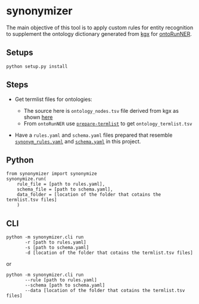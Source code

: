 # synonymizer

The main objective of this tool is to apply custom rules for entity recognition to supplement the ontology dictionary generated from [kgx](https://github.com/biolink/kgx) for [ontoRunNER](https://github.com/monarch-initiative/ontorunner).

## Setups

`python setup.py install`

## Steps

- Get termlist files for ontologies:
  - The source here is `ontology_nodes.tsv` file derived from kgx as shown [here](https://monarch-initiative.github.io/ontorunner/static/intro.html#ontology-to-kgx-tsv)
  - From `ontoRunNER` use [`prepare-termlist`](https://monarch-initiative.github.io/ontorunner/static/intro.html#preparing-term-list) to get `ontology_termlist.tsv`

- Have a `rules.yaml` and `schema.yaml` files prepared that resemble [`synonym_rules.yaml`](https://github.com/monarch-initiative/synonymizer/blob/main/rulebook/synonym_rules.yaml) and [`schema.yaml`](https://github.com/monarch-initiative/synonymizer/blob/main/schema.yaml) in this project.

## Python
```
from synonymizer import synonymize
synonymize.run(
    rule_file = [path to rules.yaml],
    schema_file = [path to schema.yaml],
    data_folder = [location of the folder that cotains the termlist.tsv files]
    )
```

## CLI
```
python -m synonymizer.cli run 
       -r [path to rules.yaml] 
       -s [path to schema.yaml] 
       -d [location of the folder that cotains the termlist.tsv files]
```
or
```
python -m synonymizer.cli run 
       --rule [path to rules.yaml] 
       --schema [path to schema.yaml] 
       --data [location of the folder that cotains the termlist.tsv files]
```
